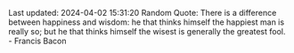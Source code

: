 Last updated: 2024-04-02 15:31:20
Random Quote: There is a difference between happiness and wisdom: he that thinks himself the happiest man is really so; but he that thinks himself the wisest is generally the greatest fool. - Francis Bacon